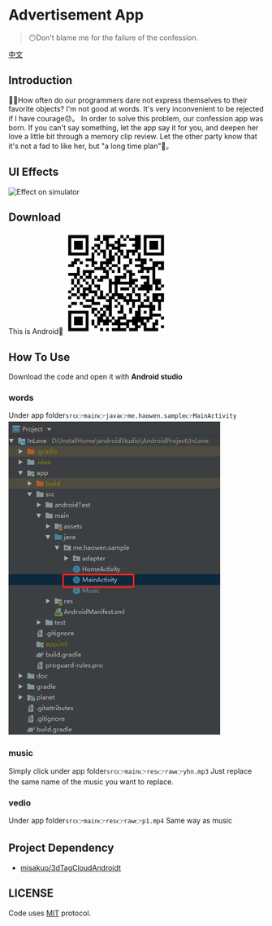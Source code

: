 
# Advertisement App

> 😶Don't blame me for the failure of the confession.

[中文](README.md)

## Introduction

👨‍💻How often do our programmers dare not express themselves to their favorite objects? I'm not good at words. It's very inconvenient to be rejected if I have courage😞。
In order to solve this problem, our confession app was born. If you can't say something, let the app say it for you, and deepen her love a little bit through a memory clip review. Let the other party know that it's not a fad to like her, but "a long time plan"💑。

## UI Effects

![Effect on simulator](doc\GIF.gif)

## Download
This is Android🍭
![Scan and download mobile phone](doc\download.png)

## How To Use

Download the code and open it with **Android studio**

### words

Under app folder`src👉main👉java👉me.haowen.sample👉MainActivity`
![](doc\words.jpg)

### music
Simply click under app folder`src👉main👉res👉raw👉yhn.mp3`
Just replace the same name of the music you want to replace.

### vedio
Under app folder`src👉main👉res👉raw👉p1.mp4`
Same way as music

## Project Dependency

* [misakuo/3dTagCloudAndroidt](https://github.com/misakuo/3dTagCloudAndroid/)

## LICENSE
Code uses [MIT](./LICENSE) protocol.